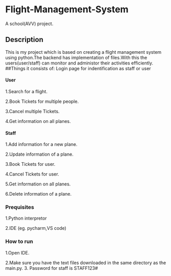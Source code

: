 # Flight-Management-System
A school(AVV) project.
## Description
This is my project which is based on creating a flight management system using python.The backend has implementation of files.With this the users(user/staff) can monitor and administor their activities efficiently.
##Things it consists of:
Login page for indentification as staff or user
#### User
1.Search for a flight.

2.Book Tickets for multiple people.

3.Cancel multiple Tickets.

4.Get information on all planes.

#### Staff
1.Add information for a new plane.

2.Update information of a plane.

3.Book Tickets for user.

4.Cancel Tickets for user.

5.Get information on all planes.

6.Delete information of a plane.


### Prequisites
1.Python interpretor 

2.IDE (eg. pycharm,VS code)

### How to run
1.Open IDE.

2.Make sure you have the text files downloaded in the same directory as the main.py.
3. Password for staff is STAFF123#
   
